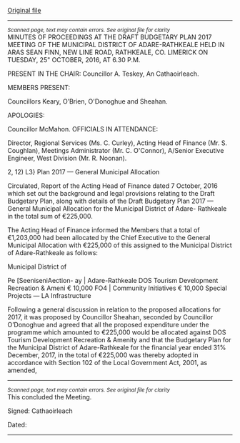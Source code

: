 [Original file](https://beta.limerick.ie/sites/default/files/media/documents/2017-04/minutes_-_municipal_district_of_adare-rathkeale_-_25th_october_2016.pdf)

---
*<small>Scanned page, text may contain errors. See original file for clarity</small>*  
MINUTES OF PROCEEDINGS AT THE DRAFT BUDGETARY PLAN 2017 MEETING OF THE
MUNICIPAL DISTRICT OF ADARE-RATHKEALE HELD IN ARAS SEAN FINN, NEW LINE ROAD,
RATHKEALE, CO. LIMERICK ON TUESDAY, 25" OCTOBER, 2016, AT 6.30 P.M.

PRESENT IN THE CHAIR: Councillor A. Teskey, An Cathaoirleach.

MEMBERS PRESENT:

Councillors Keary, O’Brien, O'Donoghue and Sheahan.

APOLOGIES:

Councillor McMahon.
OFFICIALS IN ATTENDANCE:

Director, Regional Services (Ms. C. Curley), Acting Head of Finance (Mr. S. Coughlan), Meetings
Administrator (Mr. C. O'Connor), A/Senior Executive Engineer, West Division (Mr. R. Noonan).

2, 12) L3} Plan 2017 — General Municipal Allocation

Circulated, Report of the Acting Head of Finance dated 7 October, 2016 which set out the
background and legal provisions relating to the Draft Budgetary Plan, along with details of the
Draft Budgetary Plan 2017 — General Municipal Allocation for the Municipal District of Adare-
Rathkeale in the total sum of €225,000.

The Acting Head of Finance informed the Members that a total of €1,203,000 had been allocated
by the Chief Executive to the General Municipal Allocation with €225,000 of this assigned to the
Municipal District of Adare-Rathkeale as follows:

Municipal District of

Pe [SeeniseniAection- ay |
Adare-Rathkeale
DOS Tourism Development Recreation & Ameni € 10,000
FO4 | Community Initiatives € 10,000
Special Projects — LA Infrastructure

Following a general discussion in relation to the proposed allocations for 2017, it was proposed by
Councillor Sheahan, seconded by Councillor O’Donoghue and agreed that all the proposed
expenditure under the programme which amounted to €225,000 would be allocated against DOS
Tourism Development Recreation & Amenity and that the Budgetary Plan for the Municipal
District of Adare-Rathkeale for the financial year ended 31% December, 2017, in the total of
€225,000 was thereby adopted in accordance with Section 102 of the Local Government Act, 2001,
as amended,


---
*<small>Scanned page, text may contain errors. See original file for clarity</small>*  
This concluded the Meeting.

Signed:
Cathaoirleach

Dated:


---

